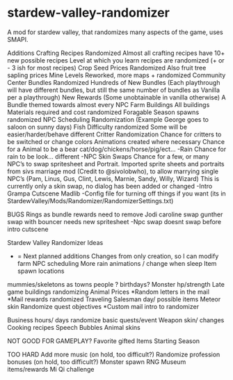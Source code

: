 # stardew-valley-randomizer
A mod for stardew valley, that randomizes many aspects of the game, uses SMAPI.

Additions
Crafting Recipes Randomized
Almost all crafting recipes have 10+ new possible recipes
Level at which you learn recipes are randomized (+ or - 3 ish for most recipes)
Crop Seed Prices Randomized 
Also fruit tree sapling prices
Mine Levels Reworked, more maps + randomized
Community Center Bundles Randomized
Hundreds of New Bundles (Each playthrough will have different bundles, but still the same number of bundles as Vanilla per a playthrough)
New Rewards (Some unobtainable in vanilla otherwise)
A Bundle themed towards almost every NPC
Farm Buildings 
All buildings Materials required and cost randomized
Foragable Season spawns randomized
NPC Scheduling Randomization
(Example George goes to saloon on sunny days)
Fish Difficulty randomized
Some will be easier/harder/behave different
Critter Randomization
Chance for critters to be switched or change colors
Animations created where necessary
Chance for a Animal to be a bear cat/dog/chickens/horse/pig/ect...
-Rain 
Chance for rain to be look… different
-NPC Skin Swaps
Chance for a few, or many NPC’s to swap spritesheet and Portrait.
Imported sprite sheets and portraits from sivs marriage mod (Credit to @sivolobwho), to allow marrying single NPC’s (Pam, Linus, Gus, Clint, Lewis, Marnie, Sandy, Willy, Wizard)
This is currently only a skin swap, no dialog has been added or changed
-Intro Grampa Cutscene Madlib
-Config file for turning off things if you want (its in StardewValley/Mods/Randomizer/RandomizerSettings.txt)



BUGS
Rings as bundle rewards
need to remove Jodi caroline swap
gunther swap with bouncer needs new spritesheet
-Npc swap doesnt swap before intro cutscene


Stardew Valley Randomizer Ideas

 * = Next planned additions
Changes from only creation, so I can modify farm
NPC scheduling
More rain animations / change when sleep
Item spawn locations

mummies/skeletons as towns people ?
birthdays?
Monster hp/strength
Late game buildings randomizing
Animal Prices
*Random letters in the mail
*Mail rewards randomized
Traveling Salesman day/ possible items
Meteor skin
Randomize quest objectives
*Custom mail intro to randomizer

Business hours/ days
randomize basic quests/event
Weapon skin/ changes
Cooking recipes
Speech Bubbles
Animal skins


NOT GOOD FOR GAMEPLAY?
Favorite gifted Items
Starting Season

TOO HARD
Add more music (on hold, too difficult?)
Randomize profession bonuses (on hold, too difficult?)
Monster spawn RNG
Museum items/rewards
Mi Qi challenge
